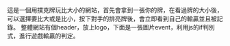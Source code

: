 這是一個用撲克牌玩比大小的網站，首先會拿到一張你的牌，在看過牌的大小後，可以選擇要比大或是比小，按下對手的排亮牌後，會立即看到自己的輸贏並且被記錄。
整體網站有個header，放上logo，下面是一張圖片event，利用js的if判別式，進行遊戲輸贏的判定。
